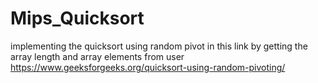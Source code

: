 # Mips_Quicksort
implementing the quicksort using random pivot in this link 
by getting the array length and array elements from user 
https://www.geeksforgeeks.org/quicksort-using-random-pivoting/

